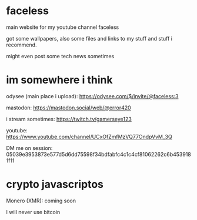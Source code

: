 # faceless
main website for my youtube channel faceless

got some wallpapers, also some files and links to my stuff and stuff i recommend.

might even post some tech news sometimes

# im somewhere i think

odysee (main place i upload): https://odysee.com/$/invite/@faceless:3

mastodon: https://mastodon.social/web/@error420

i stream sometimes: https://twitch.tv/gamerseye123

youtube: https://www.youtube.com/channel/UCxOfZmfMzVQ77OndpVvM_3Q

DM me on session: 05039e3953873e577d5d6dd75598f34bdfabfc4c1c4cf81062262c6b4539181f11


# crypto javascriptos

Monero (XMR): coming soon

I will never use bitcoin
